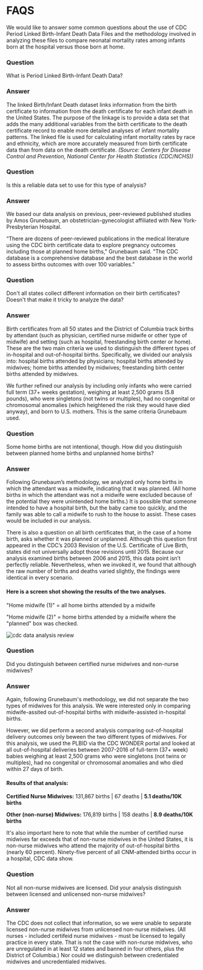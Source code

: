 # FAQS

We would like to answer some common questions about the use of CDC Period Linked Birth-Infant Death Data Files and the methodology involved in analyzing these files to compare neonatal mortality rates among infants born at the hospital versus those born at home.

### Question
What is Period Linked Birth-Infant Death Data?

### Answer
The linked Birth/Infant Death dataset links information from the birth certificate to information from the death certificate for each infant death in the United States. The purpose of the linkage is to provide a data set that adds the many additional variables from the birth certificate to the death certificate record to enable more detailed analyses of infant mortality patterns. The linked file is used for calculating infant mortality rates by race and ethnicity, which are more accurately measured from birth certificate data than from data on the death certificate. *(Source: Centers for Disease Control and Prevention, National Center for Health Statistics (CDC/NCHS))*

### Question
Is this a reliable data set to use for this type of analysis?

### Answer
We based our data analysis on previous, peer-reviewed published studies by Amos Grunebaum, an obstetrician-gynecologist affiliated with New York-Presbyterian Hospital. 

“There are dozens of peer-reviewed publications in the medical literature using the CDC birth certificate data to explore pregnancy outcomes including those at planned home births," Grunebaum said. "The CDC database is a comprehensive database and the best database in the world to assess births outcomes with over 100 variables.”

### Question
Don't all states collect different information on their birth certificates? Doesn't that make it tricky to analyze the data?

### Answer
Birth certificates from all 50 states and the District of Columbia track births by attendant (such as physician, certified nurse midwife or other type of midwife) and setting (such as hospital, freestanding birth center or home). These are the two main criteria we used to distinguish the different types of in-hospital and out-of-hospital births. Specifically, we divided our analysis into: hospital births attended by physicians; hospital births attended by midwives; home births attended by midwives; freestanding birth center births attended by midwives.

We further refined our analysis by including only infants who were carried full term (37+ weeks gestation), weighing at least 2,500 grams (5.8 pounds), who were singletons (not twins or multiples), had no congenital or chromosomal anomalies (which heightened the risk they would have died anyway), and born to U.S. mothers. This is the same criteria Grunebaum used.

### Question
Some home births are not intentional, though. How did you distinguish between planned home births and unplanned home births? 

### Answer
Following Grunebaum’s methodology, we analyzed only home births in which the attendant was a midwife, indicating that it was planned. (All home births in which the attendant was not a midwife were excluded because of the potential they were unintended home births.) It is possible that someone intended to have a hospital birth, but the baby came too quickly, and the family was able to call a midwife to rush to the house to assist. These cases would be included in our analysis. 

There is also a question on all birth certificates that, in the case of a home birth, asks whether it was planned or unplanned. Although this question first appeared in the CDC’s 2003 Revision of the U.S. Certificate of Live Birth, states did not universally adopt those revisions until 2015. Because our analysis examined births between 2006 and 2015, this data point isn’t perfectly reliable. Nevertheless, when we invoked it, we found that although the raw number of births and deaths varied slightly, the findings were identical in every scenario.

#### Here is a screen shot showing the results of the two analyses.
"Home midwife (1)" = all home births attended by a midwife

"Home midwife (2)" = home births attended by a midwife where the "planned" box was checked.

![cdc data analysis review](https://user-images.githubusercontent.com/13999863/50016954-aac5c600-ff98-11e8-8a95-81269a39f4c7.JPG)

### Question 
Did you distinguish between certified nurse midwives and non-nurse midwives?

### Answer
Again, following Grunebaum's methodology, we did not separate the two types of midwives for this analysis. We were interested only in comparing midwife-assited out-of-hospital births with midwife-assisted in-hospital births. 

However, we did perform a second analysis comparing out-of-hospital delivery outcomes only beween the two different types of midwives. For this analysis, we used the PLBID via the CDC WONDER portal and looked at all out-of-hospital deliveries between 2007-2016 of full-term (37+ week) babies weighing at least 2,500 grams who were singletons (not twins or multiples), had no congenital or chromosomal anomalies and who died within 27 days of birth. 

#### Results of that analysis:
**Certified Nurse Midwives:** 131,867 births | 67 deaths | **5.1 deaths/10K births**

**Other (non-nurse) Midwives:** 176,819 births | 158 deaths | **8.9 deaths/10K births**

It's also important here to note that while the number of certified nurse midwives far exceeds that of non-nurse midwives in the United States, it is non-nurse midwives who attend the majority of out-of-hospital births (nearly 60 percent). Ninety-five percent of all CNM-attended births occur in a hospital, CDC data show.

### Question 
Not all non-nurse midwives are licensed. Did your analysis distinguish between licensed and unlicensed non-nurse midwives? 

### Answer
The CDC does not collect that information, so we were unable to separate licensed non-nurse midwives from unlicensed non-nurse midwives. (All nurses - included certifeid nurse midwives - must be licensed to legally practice in every state. That is not the case with non-nurse midwives, who are unregulated in at least 12 states and banned in four others, plus the District of Columbia.) Nor could we distinguish between credentialed midwives and uncredentialed midwives. 
